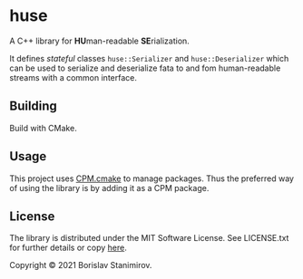 # huse

A C++ library for **HU**man-readable **SE**rialization.

It defines *stateful* classes `huse::Serializer` and `huse::Deserializer` which can be used to serialize and deserialize fata to and fom human-readable streams with a common interface.

## Building

Build with CMake.

## Usage

This project uses [CPM.cmake](https://github.com/TheLartians/CPM.cmake) to manage packages. Thus the preferred way of using the library is by adding it as a CPM package.

## License

The library is distributed under the MIT Software License. See LICENSE.txt for further details or copy [here](http://opensource.org/licenses/MIT).

Copyright &copy; 2021 Borislav Stanimirov.
